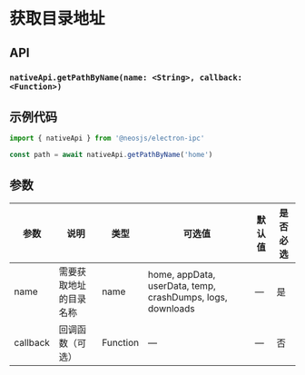 # 获取目录地址

## API
### `nativeApi.getPathByName(name: <String>, callback: <Function>)`
### 

## 示例代码
```js
import { nativeApi } from '@neosjs/electron-ipc'

const path = await nativeApi.getPathByName('home')
```

## 参数

| 参数 | 说明    | 类型   | 可选值 | 默认值 | 是否必选 |
| ---- | ------- | ------ | ------ | ------ |------ |
| name | 需要获取地址的目录名称 | name | home, appData, userData, temp, crashDumps, logs, downloads      | —      | 是 |
| callback | 回调函数（可选） | Function | —      | —      | 否 |
